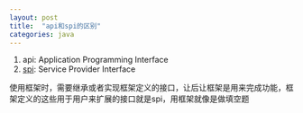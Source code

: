 ```yaml
---
layout: post
title:  "api和spi的区别"
categories: java
---
```


1. api: Application Programming Interface
2. [spi](https://blog.csdn.net/e5945/article/details/24050127): Service Provider Interface

使用框架时，需要继承或者实现框架定义的接口，让后让框架是用来完成功能，框架定义的这些用于用户来扩展的接口就是spi，用框架就像是做填空题